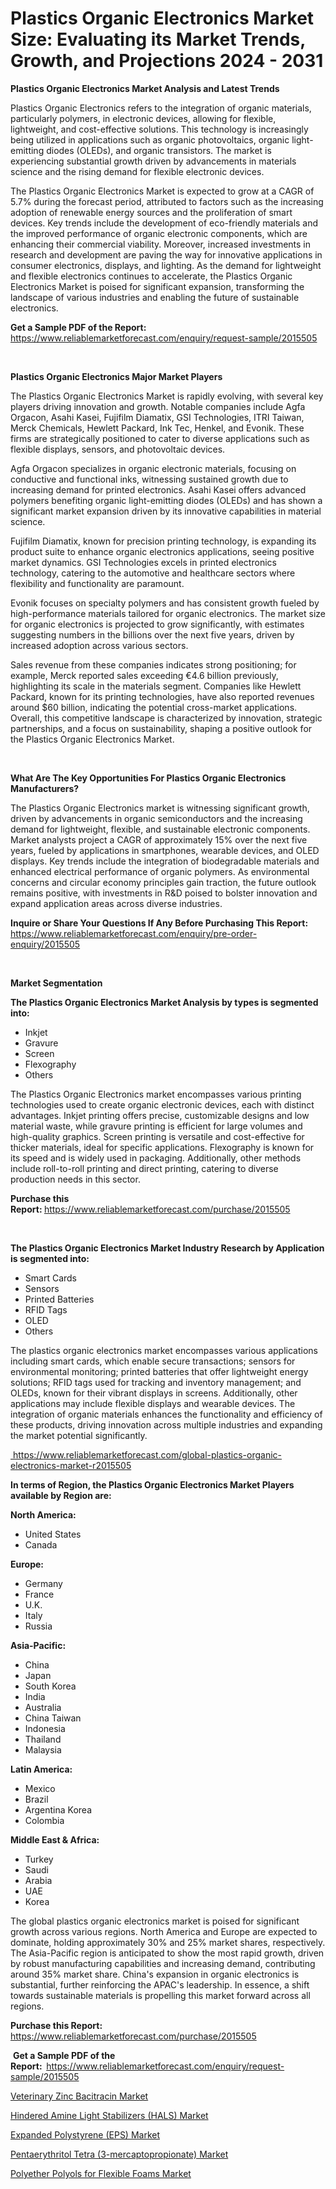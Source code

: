 <p><h1>Plastics Organic Electronics Market Size: Evaluating its Market Trends, Growth, and Projections 2024 - 2031</h1></p><p><strong>Plastics Organic Electronics Market Analysis and Latest Trends</strong></p>
<p><p>Plastics Organic Electronics refers to the integration of organic materials, particularly polymers, in electronic devices, allowing for flexible, lightweight, and cost-effective solutions. This technology is increasingly being utilized in applications such as organic photovoltaics, organic light-emitting diodes (OLEDs), and organic transistors. The market is experiencing substantial growth driven by advancements in materials science and the rising demand for flexible electronic devices.</p><p>The Plastics Organic Electronics Market is expected to grow at a CAGR of 5.7% during the forecast period, attributed to factors such as the increasing adoption of renewable energy sources and the proliferation of smart devices. Key trends include the development of eco-friendly materials and the improved performance of organic electronic components, which are enhancing their commercial viability. Moreover, increased investments in research and development are paving the way for innovative applications in consumer electronics, displays, and lighting. As the demand for lightweight and flexible electronics continues to accelerate, the Plastics Organic Electronics Market is poised for significant expansion, transforming the landscape of various industries and enabling the future of sustainable electronics.</p></p>
<p><strong>Get a Sample PDF of the Report:&nbsp;</strong> <a href="https://www.reliablemarketforecast.com/enquiry/request-sample/2015505?utm_campaign=1727&utm_medium=2&utm_source=Github&utm_content=ia&utm_term=27102024&utm_id=plastics-organic-electronics">https://www.reliablemarketforecast.com/enquiry/request-sample/2015505</a></p>
<p>&nbsp;</p>
<p><strong>Plastics Organic Electronics Major Market Players</strong></p>
<p><p>The Plastics Organic Electronics Market is rapidly evolving, with several key players driving innovation and growth. Notable companies include Agfa Orgacon, Asahi Kasei, Fujifilm Diamatix, GSI Technologies, ITRI Taiwan, Merck Chemicals, Hewlett Packard, Ink Tec, Henkel, and Evonik. These firms are strategically positioned to cater to diverse applications such as flexible displays, sensors, and photovoltaic devices.</p><p>Agfa Orgacon specializes in organic electronic materials, focusing on conductive and functional inks, witnessing sustained growth due to increasing demand for printed electronics. Asahi Kasei offers advanced polymers benefiting organic light-emitting diodes (OLEDs) and has shown a significant market expansion driven by its innovative capabilities in material science.</p><p>Fujifilm Diamatix, known for precision printing technology, is expanding its product suite to enhance organic electronics applications, seeing positive market dynamics. GSI Technologies excels in printed electronics technology, catering to the automotive and healthcare sectors where flexibility and functionality are paramount.</p><p>Evonik focuses on specialty polymers and has consistent growth fueled by high-performance materials tailored for organic electronics. The market size for organic electronics is projected to grow significantly, with estimates suggesting numbers in the billions over the next five years, driven by increased adoption across various sectors.</p><p>Sales revenue from these companies indicates strong positioning; for example, Merck reported sales exceeding €4.6 billion previously, highlighting its scale in the materials segment. Companies like Hewlett Packard, known for its printing technologies, have also reported revenues around $60 billion, indicating the potential cross-market applications. Overall, this competitive landscape is characterized by innovation, strategic partnerships, and a focus on sustainability, shaping a positive outlook for the Plastics Organic Electronics Market.</p></p>
<p>&nbsp;</p>
<p><strong>What Are The Key Opportunities For Plastics Organic Electronics Manufacturers?</strong></p>
<p><p>The Plastics Organic Electronics market is witnessing significant growth, driven by advancements in organic semiconductors and the increasing demand for lightweight, flexible, and sustainable electronic components. Market analysts project a CAGR of approximately 15% over the next five years, fueled by applications in smartphones, wearable devices, and OLED displays. Key trends include the integration of biodegradable materials and enhanced electrical performance of organic polymers. As environmental concerns and circular economy principles gain traction, the future outlook remains positive, with investments in R&D poised to bolster innovation and expand application areas across diverse industries.</p></p>
<p><strong>Inquire or Share Your Questions If Any Before Purchasing This Report:</strong> <a href="https://www.reliablemarketforecast.com/enquiry/pre-order-enquiry/2015505?utm_campaign=1727&utm_medium=2&utm_source=Github&utm_content=ia&utm_term=27102024&utm_id=plastics-organic-electronics">https://www.reliablemarketforecast.com/enquiry/pre-order-enquiry/2015505</a></p>
<p>&nbsp;</p>
<p><strong>Market Segmentation</strong></p>
<p><strong>The Plastics Organic Electronics Market Analysis by types is segmented into:</strong></p>
<p><ul><li>Inkjet</li><li>Gravure</li><li>Screen</li><li>Flexography</li><li>Others</li></ul></p>
<p><p>The Plastics Organic Electronics market encompasses various printing technologies used to create organic electronic devices, each with distinct advantages. Inkjet printing offers precise, customizable designs and low material waste, while gravure printing is efficient for large volumes and high-quality graphics. Screen printing is versatile and cost-effective for thicker materials, ideal for specific applications. Flexography is known for its speed and is widely used in packaging. Additionally, other methods include roll-to-roll printing and direct printing, catering to diverse production needs in this sector.</p></p>
<p><strong>Purchase this Report:&nbsp;</strong><a href="https://www.reliablemarketforecast.com/purchase/2015505?utm_campaign=1727&utm_medium=2&utm_source=Github&utm_content=ia&utm_term=27102024&utm_id=plastics-organic-electronics">https://www.reliablemarketforecast.com/purchase/2015505</a></p>
<p>&nbsp;</p>
<p><strong>The Plastics Organic Electronics Market Industry Research by Application is segmented into:</strong></p>
<p><ul><li>Smart Cards</li><li>Sensors</li><li>Printed Batteries</li><li>RFID Tags</li><li>OLED</li><li>Others</li></ul></p>
<p><p>The plastics organic electronics market encompasses various applications including smart cards, which enable secure transactions; sensors for environmental monitoring; printed batteries that offer lightweight energy solutions; RFID tags used for tracking and inventory management; and OLEDs, known for their vibrant displays in screens. Additionally, other applications may include flexible displays and wearable devices. The integration of organic materials enhances the functionality and efficiency of these products, driving innovation across multiple industries and expanding the market potential significantly.</p></p>
<p><a href="https://www.reliablemarketforecast.com/global-plastics-organic-electronics-market-r2015505?utm_campaign=1727&utm_medium=2&utm_source=Github&utm_content=ia&utm_term=27102024&utm_id=plastics-organic-electronics">&nbsp;https://www.reliablemarketforecast.com/global-plastics-organic-electronics-market-r2015505</a></p>
<p><strong>In terms of Region, the Plastics Organic Electronics Market Players available by Region are:</strong></p>
<p>
    <p> <strong> North America: </strong>
        <ul>
            <li>United States</li>
            <li>Canada</li>
        </ul>
        </p> 
    <p> <strong> Europe: </strong>
        <ul>
            <li>Germany</li>
            <li>France</li>
            <li>U.K.</li>
            <li>Italy</li>
            <li>Russia</li>
        </ul>
        </p> 
    <p> <strong> Asia-Pacific: </strong>
        <ul>
            <li>China</li>
            <li>Japan</li>
            <li>South Korea</li>
            <li>India</li>
            <li>Australia</li>
            <li>China Taiwan</li>
            <li>Indonesia</li>
            <li>Thailand</li>
            <li>Malaysia</li>
        </ul>
        </p> 
    <p> <strong> Latin America: </strong>
        <ul>
            <li>Mexico</li>
            <li>Brazil</li>
            <li>Argentina Korea</li>
            <li>Colombia</li>
        </ul>
        </p> 
    <p> <strong> Middle East & Africa: </strong>
        <ul>
            <li>Turkey</li>
            <li>Saudi</li>
            <li>Arabia</li>
            <li>UAE</li>
            <li>Korea</li>
        </ul>
    </p>
    </p>
<p><p>The global plastics organic electronics market is poised for significant growth across various regions. North America and Europe are expected to dominate, holding approximately 30% and 25% market shares, respectively. The Asia-Pacific region is anticipated to show the most rapid growth, driven by robust manufacturing capabilities and increasing demand, contributing around 35% market share. China's expansion in organic electronics is substantial, further reinforcing the APAC's leadership. In essence, a shift towards sustainable materials is propelling this market forward across all regions.</p></p>
<p><strong>Purchase this Report: </strong><a href="https://www.reliablemarketforecast.com/purchase/2015505?utm_campaign=1727&utm_medium=2&utm_source=Github&utm_content=ia&utm_term=27102024&utm_id=plastics-organic-electronics">https://www.reliablemarketforecast.com/purchase/2015505</a></p>
<p>&nbsp;<strong>Get a Sample PDF of the Report:&nbsp;&nbsp;</strong><a href="https://www.reliablemarketforecast.com/enquiry/request-sample/2015505?utm_campaign=1727&utm_medium=2&utm_source=Github&utm_content=ia&utm_term=27102024&utm_id=plastics-organic-electronics">https://www.reliablemarketforecast.com/enquiry/request-sample/2015505</a></p>
<p><strong></strong></p>
<p><p><a href="https://www.linkedin.com/pulse/disruption-innovation-veterinary-zinc-bacitracin-industry-market-bi7pe?utm_campaign=1727&utm_medium=2&utm_source=Github&utm_content=ia&utm_term=27102024&utm_id=plastics-organic-electronics">Veterinary Zinc Bacitracin Market</a></p><p><a href="https://www.linkedin.com/pulse/global-hindered-amine-light-stabilizers-hals-market-analysis-b6due?utm_campaign=1727&utm_medium=2&utm_source=Github&utm_content=ia&utm_term=27102024&utm_id=plastics-organic-electronics">Hindered Amine Light Stabilizers (HALS) Market</a></p><p><a href="https://www.linkedin.com/pulse/expanded-polystyrene-eps-market-size-share-growth-analysis-type-zajge?utm_campaign=1727&utm_medium=2&utm_source=Github&utm_content=ia&utm_term=27102024&utm_id=plastics-organic-electronics">Expanded Polystyrene (EPS) Market</a></p><p><a href="https://www.linkedin.com/pulse/pentaerythritol-tetra-3-mercaptopropionate-market-refracting-jkane?utm_campaign=1727&utm_medium=2&utm_source=Github&utm_content=ia&utm_term=27102024&utm_id=plastics-organic-electronics">Pentaerythritol Tetra (3-mercaptopropionate) Market</a></p><p><a href="https://www.linkedin.com/pulse/insights-polyether-polyols-flexible-foams-industry-market-financial-ojvre?utm_campaign=1727&utm_medium=2&utm_source=Github&utm_content=ia&utm_term=27102024&utm_id=plastics-organic-electronics">Polyether Polyols for Flexible Foams Market</a></p></p>